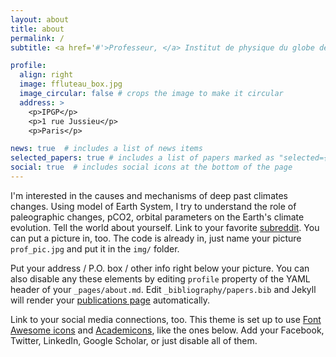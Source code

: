 ```yaml
---
layout: about
title: about
permalink: /
subtitle: <a href='#'>Professeur, </a> Institut de physique du globe de Paris

profile:
  align: right
  image: ffluteau_box.jpg
  image_circular: false # crops the image to make it circular
  address: >
    <p>IPGP</p>
    <p>1 rue Jussieu</p>
    <p>Paris</p>

news: true  # includes a list of news items
selected_papers: true # includes a list of papers marked as "selected={true}"
social: true  # includes social icons at the bottom of the page
---
```


I'm interested in the causes and mechanisms of deep past climates changes. Using model of Earth System, I try to understand the role of paleographic changes, pCO2, orbital parameters on the Earth's climate evolution.  Tell the world about yourself. Link to your favorite [subreddit](http://reddit.com). You can put a picture in, too. The code is already in, just name your picture `prof_pic.jpg` and put it in the `img/` folder.

Put your address / P.O. box / other info right below your picture. You can also disable any these elements by editing `profile` property of the YAML header of your `_pages/about.md`. Edit `_bibliography/papers.bib` and Jekyll will render your [publications page](/al-folio/publications/) automatically.

Link to your social media connections, too. This theme is set up to use [Font Awesome icons](http://fortawesome.github.io/Font-Awesome/) and [Academicons](https://jpswalsh.github.io/academicons/), like the ones below. Add your Facebook, Twitter, LinkedIn, Google Scholar, or just disable all of them.
